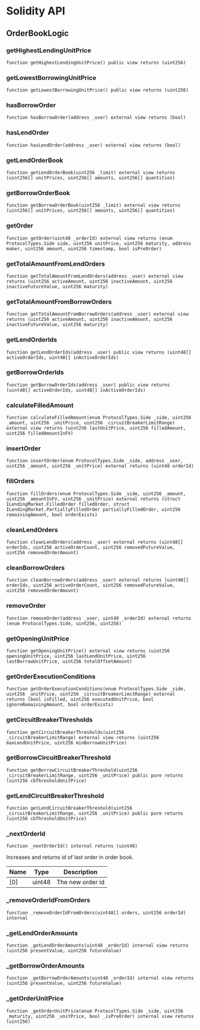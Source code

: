 # Solidity API

## OrderBookLogic

### getHighestLendingUnitPrice

```solidity
function getHighestLendingUnitPrice() public view returns (uint256)
```

### getLowestBorrowingUnitPrice

```solidity
function getLowestBorrowingUnitPrice() public view returns (uint256)
```

### hasBorrowOrder

```solidity
function hasBorrowOrder(address _user) external view returns (bool)
```

### hasLendOrder

```solidity
function hasLendOrder(address _user) external view returns (bool)
```

### getLendOrderBook

```solidity
function getLendOrderBook(uint256 _limit) external view returns (uint256[] unitPrices, uint256[] amounts, uint256[] quantities)
```

### getBorrowOrderBook

```solidity
function getBorrowOrderBook(uint256 _limit) external view returns (uint256[] unitPrices, uint256[] amounts, uint256[] quantities)
```

### getOrder

```solidity
function getOrder(uint48 _orderId) external view returns (enum ProtocolTypes.Side side, uint256 unitPrice, uint256 maturity, address maker, uint256 amount, uint256 timestamp, bool isPreOrder)
```

### getTotalAmountFromLendOrders

```solidity
function getTotalAmountFromLendOrders(address _user) external view returns (uint256 activeAmount, uint256 inactiveAmount, uint256 inactiveFutureValue, uint256 maturity)
```

### getTotalAmountFromBorrowOrders

```solidity
function getTotalAmountFromBorrowOrders(address _user) external view returns (uint256 activeAmount, uint256 inactiveAmount, uint256 inactiveFutureValue, uint256 maturity)
```

### getLendOrderIds

```solidity
function getLendOrderIds(address _user) public view returns (uint48[] activeOrderIds, uint48[] inActiveOrderIds)
```

### getBorrowOrderIds

```solidity
function getBorrowOrderIds(address _user) public view returns (uint48[] activeOrderIds, uint48[] inActiveOrderIds)
```

### calculateFilledAmount

```solidity
function calculateFilledAmount(enum ProtocolTypes.Side _side, uint256 _amount, uint256 _unitPrice, uint256 _circuitBreakerLimitRange) external view returns (uint256 lastUnitPrice, uint256 filledAmount, uint256 filledAmountInFV)
```

### insertOrder

```solidity
function insertOrder(enum ProtocolTypes.Side _side, address _user, uint256 _amount, uint256 _unitPrice) external returns (uint48 orderId)
```

### fillOrders

```solidity
function fillOrders(enum ProtocolTypes.Side _side, uint256 _amount, uint256 _amountInFV, uint256 _unitPrice) external returns (struct ILendingMarket.FilledOrder filledOrder, struct ILendingMarket.PartiallyFilledOrder partiallyFilledOrder, uint256 remainingAmount, bool orderExists)
```

### cleanLendOrders

```solidity
function cleanLendOrders(address _user) external returns (uint48[] orderIds, uint256 activeOrderCount, uint256 removedFutureValue, uint256 removedOrderAmount)
```

### cleanBorrowOrders

```solidity
function cleanBorrowOrders(address _user) external returns (uint48[] orderIds, uint256 activeOrderCount, uint256 removedFutureValue, uint256 removedOrderAmount)
```

### removeOrder

```solidity
function removeOrder(address _user, uint48 _orderId) external returns (enum ProtocolTypes.Side, uint256, uint256)
```

### getOpeningUnitPrice

```solidity
function getOpeningUnitPrice() external view returns (uint256 openingUnitPrice, uint256 lastLendUnitPrice, uint256 lastBorrowUnitPrice, uint256 totalOffsetAmount)
```

### getOrderExecutionConditions

```solidity
function getOrderExecutionConditions(enum ProtocolTypes.Side _side, uint256 _unitPrice, uint256 _circuitBreakerLimitRange) external returns (bool isFilled, uint256 executedUnitPrice, bool ignoreRemainingAmount, bool orderExists)
```

### getCircuitBreakerThresholds

```solidity
function getCircuitBreakerThresholds(uint256 _circuitBreakerLimitRange) external view returns (uint256 maxLendUnitPrice, uint256 minBorrowUnitPrice)
```

### getBorrowCircuitBreakerThreshold

```solidity
function getBorrowCircuitBreakerThreshold(uint256 _circuitBreakerLimitRange, uint256 _unitPrice) public pure returns (uint256 cbThresholdUnitPrice)
```

### getLendCircuitBreakerThreshold

```solidity
function getLendCircuitBreakerThreshold(uint256 _circuitBreakerLimitRange, uint256 _unitPrice) public pure returns (uint256 cbThresholdUnitPrice)
```

### _nextOrderId

```solidity
function _nextOrderId() internal returns (uint48)
```

Increases and returns id of last order in order book.

| Name | Type | Description |
| ---- | ---- | ----------- |
| [0] | uint48 | The new order id |

### _removeOrderIdFromOrders

```solidity
function _removeOrderIdFromOrders(uint48[] orders, uint256 orderId) internal
```

### _getLendOrderAmounts

```solidity
function _getLendOrderAmounts(uint48 _orderId) internal view returns (uint256 presentValue, uint256 futureValue)
```

### _getBorrowOrderAmounts

```solidity
function _getBorrowOrderAmounts(uint48 _orderId) internal view returns (uint256 presentValue, uint256 futureValue)
```

### _getOrderUnitPrice

```solidity
function _getOrderUnitPrice(enum ProtocolTypes.Side _side, uint256 _maturity, uint256 _unitPrice, bool _isPreOrder) internal view returns (uint256)
```

